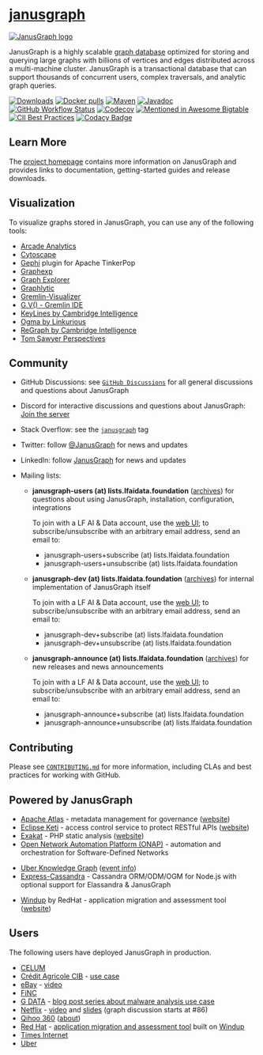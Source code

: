 # [janusgraph](https://github.com/JanusGraph/janusgraph)

[![JanusGraph logo](janusgraph.png)](https://janusgraph.org/)

JanusGraph is a highly scalable [graph database](https://en.wikipedia.org/wiki/Graph_database)
optimized for storing and querying large graphs with billions of vertices and edges
distributed across a multi-machine cluster. JanusGraph is a transactional database that
can support thousands of concurrent users, complex traversals, and analytic graph queries.

[![Downloads][downloads-shield]][downloads-link]
[![Docker pulls][docker-pulls-img]][docker-hub-url]
[![Maven][maven-shield]][maven-link]
[![Javadoc][javadoc-shield]][javadoc-link]
[![GitHub Workflow Status][actions-shield]][actions-link]
[![Codecov][codecov-shield]][codecov-link]
[![Mentioned in Awesome Bigtable][awesome-shield]][awesome-link]
[![CII Best Practices][bestpractices-shield]][bestpractices-link]
[![Codacy Badge][codacy-shield]][codacy-link]

[actions-shield]: https://img.shields.io/github/actions/workflow/status/JanusGraph/janusgraph/ci-core.yml?branch=master
[actions-link]: https://github.com/JanusGraph/janusgraph/actions
[awesome-shield]: https://awesome.re/mentioned-badge-flat.svg
[awesome-link]: https://github.com/zrosenbauer/awesome-bigtable
[bestpractices-shield]: https://bestpractices.coreinfrastructure.org/projects/5064/badge
[bestpractices-link]: https://bestpractices.coreinfrastructure.org/projects/5064
[codacy-shield]: https://app.codacy.com/project/badge/Grade/850c7549ea72424486664ffc4f64f526
[codacy-link]: https://www.codacy.com/gh/JanusGraph/janusgraph/dashboard?utm_source=github.com&amp;utm_medium=referral&amp;utm_content=JanusGraph/janusgraph&amp;utm_campaign=Badge_Grade
[maven-shield]: https://img.shields.io/maven-central/v/org.janusgraph/janusgraph-core.svg
[maven-link]: https://central.sonatype.com/search?q=org.janusgraph
[javadoc-shield]: https://javadoc.io/badge/org.janusgraph/janusgraph-core.svg?color=blue
[javadoc-link]: https://javadoc.io/doc/org.janusgraph/janusgraph-core
[downloads-shield]: https://img.shields.io/github/downloads/JanusGraph/janusgraph/total.svg
[downloads-link]: https://github.com/JanusGraph/janusgraph/releases
[codecov-shield]:https://codecov.io/gh/JanusGraph/janusgraph/branch/master/graph/badge.svg
[codecov-link]:https://codecov.io/gh/JanusGraph/janusgraph
[docker-pulls-img]: https://img.shields.io/docker/pulls/janusgraph/janusgraph.svg
[docker-hub-url]: https://hub.docker.com/r/janusgraph/janusgraph

## Learn More

The [project homepage](https://janusgraph.org) contains more information on JanusGraph and
provides links to documentation, getting-started guides and release downloads.

## Visualization

To visualize graphs stored in JanusGraph, you can use any of the following
tools:

* [Arcade Analytics](https://arcadeanalytics.com/usermanual/#arcade-analytics)
* [Cytoscape](https://www.cytoscape.org/)
* [Gephi](https://tinkerpop.apache.org/docs/current/reference/#gephi-plugin)
  plugin for Apache TinkerPop
* [Graphexp](https://github.com/bricaud/graphexp)
* [Graph Explorer](https://github.com/invanalabs/graph-explorer)
* [Graphlytic](https://graphlytic.com/)
* [Gremlin-Visualizer](https://github.com/prabushitha/gremlin-visualizer)
* [G.V() - Gremlin IDE](https://gdotv.com)
* [KeyLines by Cambridge Intelligence](https://cambridge-intelligence.com/keylines/janusgraph/)
* [Ogma by Linkurious](https://doc.linkurious.com/ogma/latest/tutorials/janusgraph/)
* [ReGraph by Cambridge Intelligence](https://cambridge-intelligence.com/regraph/)
* [Tom Sawyer Perspectives](https://www.tomsawyer.com/perspectives/)

## Community

* GitHub Discussions: see [`GitHub Discussions`](https://github.com/JanusGraph/janusgraph/discussions)
  for all general discussions and questions about JanusGraph

* Discord for interactive discussions and questions about JanusGraph: [Join the server](https://discord.gg/5n4fjv4QAf)

* Stack Overflow: see the
  [`janusgraph`](https://stackoverflow.com/questions/tagged/janusgraph) tag

* Twitter: follow [@JanusGraph](https://twitter.com/JanusGraph) for news and
  updates

* LinkedIn: follow [JanusGraph](https://www.linkedin.com/company/janusgraph) for news and
  updates

* Mailing lists:

  * **janusgraph-users (at) lists.lfaidata.foundation**
    ([archives](https://lists.lfaidata.foundation/g/janusgraph-users/topics))
    for questions about using JanusGraph, installation, configuration, integrations

    To join with a LF AI & Data account, use the [web
    UI](https://lists.lfaidata.foundation/g/janusgraph-users/join); to
    subscribe/unsubscribe with an arbitrary email address, send an email to:

    * janusgraph-users+subscribe (at) lists.lfaidata.foundation
    * janusgraph-users+unsubscribe (at) lists.lfaidata.foundation

  * **janusgraph-dev (at) lists.lfaidata.foundation**
    ([archives](https://lists.lfaidata.foundation/g/janusgraph-dev/topics))
    for internal implementation of JanusGraph itself

    To join with a LF AI & Data account, use the [web
    UI](https://lists.lfaidata.foundation/g/janusgraph-dev/join); to
    subscribe/unsubscribe with an arbitrary email address, send an email to:

    * janusgraph-dev+subscribe (at) lists.lfaidata.foundation
    * janusgraph-dev+unsubscribe (at) lists.lfaidata.foundation

  * **janusgraph-announce (at) lists.lfaidata.foundation**
    ([archives](https://lists.lfaidata.foundation/g/janusgraph-announce/topics))
    for new releases and news announcements

    To join with a LF AI & Data account, use the [web
    UI](https://lists.lfaidata.foundation/g/janusgraph-announce/join); to
    subscribe/unsubscribe with an arbitrary email address, send an email to:

    * janusgraph-announce+subscribe (at) lists.lfaidata.foundation
    * janusgraph-announce+unsubscribe (at) lists.lfaidata.foundation

## Contributing

Please see [`CONTRIBUTING.md`](CONTRIBUTING.md) for more information, including
CLAs and best practices for working with GitHub.

## Powered by JanusGraph

* [Apache Atlas](https://github.com/apache/atlas) - metadata management for governance ([website](https://atlas.apache.org/))
* [Eclipse Keti](https://github.com/eclipse/keti) - access control service to protect RESTful APIs ([website](https://projects.eclipse.org/projects/iot.keti))
* [Exakat](https://github.com/exakat/exakat) - PHP static analysis ([website](https://www.exakat.io/))
* [Open Network Automation Platform (ONAP)](https://www.onap.org/) - automation and orchestration for Software-Defined Networks
- [Uber Knowledge Graph](https://www.youtube.com/watch?v=C01Gh0g01JE) ([event info](https://leap.ai/events/2017/08/06/uber_knowledge_graph))
- [Express-Cassandra](https://github.com/masumsoft/express-cassandra) - Cassandra ORM/ODM/OGM for Node.js with optional support for Elassandra & JanusGraph
* [Windup](https://github.com/windup/windup) by RedHat - application migration and assessment tool ([website](https://developers.redhat.com/products/rhamt/overview/))

## Users

The following users have deployed JanusGraph in production.

* [CELUM](https://www.celum.com/)
* [Crédit Agricole CIB](https://www.ca-cib.com/) - [use case](https://github.com/JanusGraph/janusgraph/discussions/2734)
* [eBay](https://www.ebay.com/) - [video](https://youtu.be/EtB1BPG00PE)
* [FiNC](https://finc.com)
* [G DATA](https://gdatasoftware.com) - [blog post series about malware analysis use case](https://www.gdatasoftware.com/blog/2018/11/31203-malware-analysis-with-a-graph-database)
* [Netflix](https://www.netflix.com) -
  [video](https://youtu.be/KSmAdtMJYEo?t=1h2m17s) and
  [slides](https://www.slideshare.net/RoopaTangirala/polyglot-persistence-netflix-cde-meetup-90955706#86) (graph discussion starts at #86)
* [Qihoo 360](https://www.360.cn/) ([about](https://en.wikipedia.org/wiki/Qihoo_360))
* [Red Hat](https://www.redhat.com/) - [application migration and assessment tool](https://developers.redhat.com/products/rhamt/overview/) built on [Windup](https://github.com/windup/windup)
* [Times Internet](https://timesinternet.in)
* [Uber](https://uber.com)

